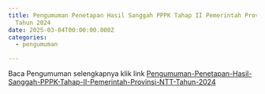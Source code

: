 ```yaml
---
title: Pengumuman Penetapan Hasil Sanggah PPPK Tahap II Pemerintah Provinsi NTT
  Tahun 2024
date: 2025-03-04T00:00:00.000Z
categories:
  - pengumuman

---
```


Baca Pengumuman selengkapnya klik link [Pengumuman-Penetapan-Hasil-Sanggah-PPPK-Tahap-II-Pemerintah-Provinsi-NTT-Tahun-2024](https://bkd.nttprov.go.id/web/wp-content/uploads/2025/04/Pengumuman-Penetapan-Hasil-Sanggah-PPPK-Tahap-II-Pemerintah-Provinsi-NTT-Tahun-2024.pdf)
